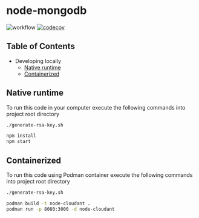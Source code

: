 # node-mongodb

![workflow](https://github.com/leonardofurnielis/node-mongodb/actions/workflows/build-test.yml/badge.svg)
[![codecov](https://codecov.io/gh/leonardofurnielis/node-mongodb/branch/master/graph/badge.svg?token=3OQBM9XRVO)](https://codecov.io/gh/leonardofurnielis/node-mongodb)

## Table of Contents

- Developing locally
  - [Native runtime](#native-runtime)
  - [Containerized](#containerized)

## Native runtime 

To run this code in your computer execute the following commands into project root directory

```bash
./generate-rsa-key.sh

npm install
npm start
```

## Containerized

To run this code using Podman container execute the following commands into project root directory

```bash
./generate-rsa-key.sh

podman build -t node-cloudant .
podman run -p 8080:3000 -d node-cloudant
```

